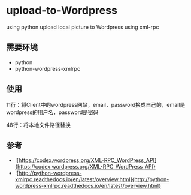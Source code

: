 # upload-to-Wordpress

using python
upload local picture to Wordpress using xml-rpc

## 需要环境
* python
* python-wordpress-xmlrpc

## 使用
11行：将Client中的wordpress网站，email，password换成自己的，email是wordpress的用户名，password是密码 

48行：将本地文件路径替换
## 参考
* ![https://codex.wordpress.org/XML-RPC_WordPress_API]{https://codex.wordpress.org/XML-RPC_WordPress_API}
* ![http://python-wordpress-xmlrpc.readthedocs.io/en/latest/overview.html]{http://python-wordpress-xmlrpc.readthedocs.io/en/latest/overview.html}
